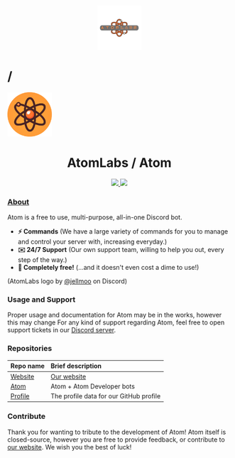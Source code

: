 <p align="center">
  <img width="100" src="https://raw.githubusercontent.com/AtomLabss/AtomWeb/main/assets/images/atomlabs.png?s=200&v=4" />
  <h1 > / </h1>
  <img width="100" src="https://raw.githubusercontent.com/AtomLabss/AtomWeb/main/assets/images/atomgg.png?s=200&v=4" />
</p>

<h1 align="center">AtomLabs / Atom</h1>

<p align="center">
   <a href="https://discord.gg/HnYfxmvrHJ">
    <img src="https://img.shields.io/discord/1252393773468745852?color=7489d5&logo=discord&logoColor=ffffff" />
  </a>
  <img src="https://img.shields.io/static/v1?label=Status&message=Beta&color=blue">
</p>

### [About](https://atomgg.ddns.net/)

Atom is a free to use, multi-purpose, all-in-one Discord bot.

* **⚡ Commands** (We have a large variety of commands for you to manage and control your server with, increasing everyday.)
* **✉️ 24/7 Support** (Our own support team, willing to help you out, every step of the way.)
* **💸 Completely free!** (...and it doesn't even cost a dime to use!)

(AtomLabs logo by [@jellmoo](https://discord.com/users/1238982313040412693) on Discord)

### Usage and Support

Proper usage and documentation for Atom may be in the works, however this may change
For any kind of support regarding Atom, feel free to open support tickets in our [Discord server](https://discord.gg/HnYfxmvrHJ).

### Repositories

| Repo name | Brief description |
| :--- | :--- |
| [Website](https://github.com/atomlabss/atomweb) | [Our website](https://atomgg.ddns.net) |
| [Atom](https://github.com/atomlabss/atom) | Atom + Atom Developer bots |
| [Profile](https://github.com/atomlabss/.github) | The profile data for our GitHub profile |

### Contribute

Thank you for wanting to tribute to the development of Atom!
Atom itself is closed-source, however you are free to provide feedback, or contribute to [our website](https://github.com/atomlabss/atomweb).
We wish you the best of luck!
